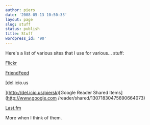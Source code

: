 ```yaml
---
author: piers
date: '2008-05-13 10:50:33'
layout: page
slug: stuff
status: publish
title: Stuff
wordpress_id: '90'
---
```


Here's a list of various sites that I use for various... stuff:

[Flickr](http://flickr.com/photos/piers/)

[FriendFeed](http://friendfeed.com/piers)

[del.icio.us

](http://del.icio.us/piersk)[Google Reader Shared Items](http://www.google.com
/reader/shared/13071830475690664073)[](http://del.icio.us/piersk)

[Last.fm](http://www.last.fm/user/piersk)

More when I think of them.

